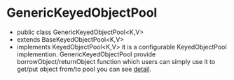 # GenericKeyedObjectPool
- public class GenericKeyedObjectPool<K,V>
- extends BaseKeyedObjectPool<K,V>
- implements KeyedObjectPool<K,V>
it is a configurable KeyedObjectPool implemention. GenericKeyedObjectPool provide borrowObject/returnObject function which users can simply use it to get/put object from/to pool
you can see [detail](http://commons.apache.org/proper/commons-pool/api-1.6/org/apache/commons/pool/impl/GenericKeyedObjectPool.html).
